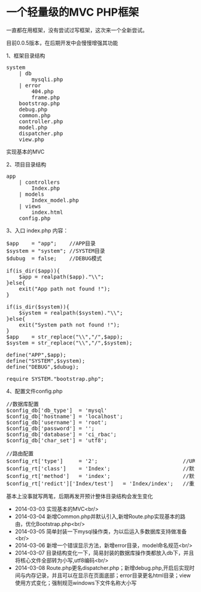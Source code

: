 一个轻量级的MVC PHP框架
=======

一直都在用框架，没有尝试过写框架，这次来一个全新尝试。

目前0.0.5版本，在后期开发中会慢慢增强其功能

1、框架目录结构
<pre>
system
    | db
        mysqli.php
    | error
        404.php
        frame.php
    bootstrap.php
    debug.php
    common.php
    controller.php
    model.php
    dispatcher.php
    view.php
</pre>

实现基本的MVC

2、项目目录结构
<pre>
app
    | controllers
        Index.php
    | models
        Index_model.php
    | views
        index.html
    config.php
</pre>

3、入口 index.php 内容：
<pre>
$app    = "app";	//APP目录
$system = "system"; //SYSTEM目录
$dubug  = false;	//DEBUG模式

if(is_dir($app)){
    $app = realpath($app)."\\";
}else{
    exit("App path not found !");
}

if(is_dir($system)){
    $system = realpath($system)."\\";
}else{
    exit("System path not found !");
}
$app    = str_replace("\\","/",$app);
$system = str_replace("\\","/",$system);

define("APP",$app);
define("SYSTEM",$system);
define("DEBUG",$dubug);

require SYSTEM."bootstrap.php";
</pre>

4、配置文件config.php
<pre>
//数据库配置
$config_db['db_type']  = 'mysql' 
$config_db['hostname'] = 'localhost';
$config_db['username'] = 'root';
$config_db['password'] = '';
$config_db['database'] = 'ci_rbac';
$config_db['char_set'] = 'utf8';

//路由配置
$config_rt['type']     = '2';	  						//URL模式,1:默认($_GET['c']:控制器,$_GET['m']:方法),2:PathInfo,3:混合
$config_rt['class']    = 'Index'; 						//默认控制器类
$config_rt['method']   = 'index'; 						//默认方法
$config_rt['redict']['Index/test']   = 'Index/index';   //重定向
</pre>

基本上没事就写两笔，后期再发开预计整体目录结构会发生变化

* 2014-03-03 实现基本的MVC<br/\>
* 2014-03-04 新增Common.php并默认引入,新增Route.php实现基本的路由，优化Bootstrap.php<br/\>
* 2014-03-05 简单封装一下mysql操作类，为以后运入多数据库支持做准备<br/\>
* 2014-03-06 新增一个错误显示方法，新增error目录，model命名规范<br/\>
* 2014-03-07 目录结构变化一下，简易封装的数据库操作类都放入db下，并且将核心文件全部转为小写,utf8编码<br/\>
* 2014-03-08 Route.php更名dispatcher.php；新增debug.php,开启后实现时间与内存记录，并且可以在显示在页面底部；error目录更名html目录；view使用方式变化；强制规范windows下文件名称大小写

